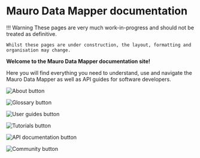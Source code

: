 # Mauro Data Mapper documentation


!!! Warning
    These pages are very much work-in-progress and should not be treated as definitive.
    
    Whilst these pages are under construction, the layout, formatting and organisation may change.    
      
**Welcome to the Mauro Data Mapper documentation site!**

Here you will find everything you need to understand, use and navigate the Mauro Data Mapper as well as API guides for software developers.


![About button](../home/about-button-rsz.png)

![Glossary button](../home/glossary-button-rsz.png)

![User guides button](../home/user-guides-button-rsz.png)

![Tutorials button](../home/tutorials-button-rsz.png)

![API documentation button](../home/api-documentation-button-rsz.png)

![Community button](../home/community-button-rsz.png)

